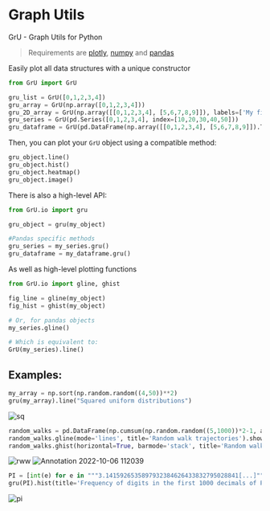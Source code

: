 # Graph Utils
GrU - Graph Utils for Python
> Requirements are [plotly](https://github.com/plotly/plotly.py), [numpy](https://github.com/numpy/numpy) and [pandas](https://github.com/pandas-dev/pandas)

Easily plot all data structures with a unique constructor

```python
from GrU import GrU

gru_list = GrU([0,1,2,3,4])
gru_array = GrU(np.array([0,1,2,3,4]))
gru_2D_array = GrU(np.array([[0,1,2,3,4], [5,6,7,8,9]]), labels=['My first array', 'My second array'])
gru_series = GrU(pd.Series([0,1,2,3,4], index=[10,20,30,40,50]))
gru_dataframe = GrU(pd.DataFrame(np.array([[0,1,2,3,4], [5,6,7,8,9]]).T, columns=['My first column', 'My second column']))
```

Then, you can plot your `GrU` object using a compatible method:

```python
gru_object.line()
gru_object.hist()
gru_object.heatmap()
gru_object.image()
```

There is also a high-level API:

```python
from GrU.io import gru

gru_object = gru(my_object)

#Pandas specific methods
gru_series = my_series.gru()
gru_dataframe = my_dataframe.gru()
```

As well as high-level plotting functions

```python
from GrU.io import gline, ghist

fig_line = gline(my_object)
fig_hist = ghist(my_object)

# Or, for pandas objects
my_series.gline()

# Which is equivalent to:
GrU(my_series).line()

```





## Examples:

```python
my_array = np.sort(np.random.random((4,50))**2)
gru(my_array).line("Squared uniform distributions")
```
![sq](https://user-images.githubusercontent.com/60552083/193302023-4dba5382-5a7c-4301-bb58-c5d937525822.png)

```python
random_walks = pd.DataFrame(np.cumsum(np.random.random((5,1000))*2-1, axis=1).T)
random_walks.gline(mode='lines', title='Random walk trajectories').show()
random_walks.ghist(horizontal=True, barmode='stack', title='Random walk distributions').show()
```

![rww](https://user-images.githubusercontent.com/60552083/194284575-4035a817-03cb-4c08-a5ee-2f3e7e267d8f.png)
![Annotation 2022-10-06 112039](https://user-images.githubusercontent.com/60552083/194284599-a711f677-2d7d-45f0-8f73-530cb11f31a4.png)

```python 
PI = [int(e) for e in """3.1415926535897932384626433832795028841[...]""".replace('.','')]
gru(PI).hist(title='Frequency of digits in the first 1000 decimals of Pi', normalized=True)
```
![pi](https://user-images.githubusercontent.com/60552083/194286696-095c347b-a4aa-47e7-8fd0-69d99bad2fb0.png)
